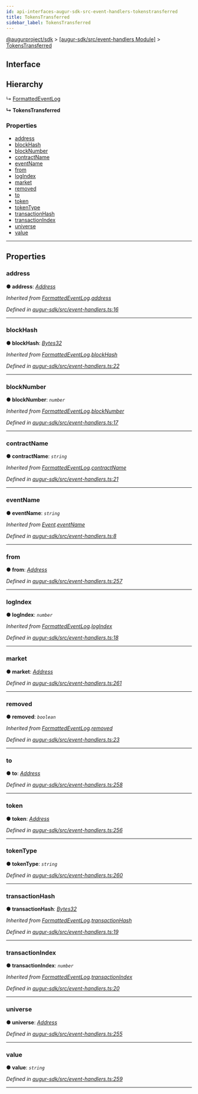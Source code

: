 ```yaml
---
id: api-interfaces-augur-sdk-src-event-handlers-tokenstransferred
title: TokensTransferred
sidebar_label: TokensTransferred
---
```


[@augurproject/sdk](api-readme.md) > [[augur-sdk/src/event-handlers Module]](api-modules-augur-sdk-src-event-handlers-module.md) > [TokensTransferred](api-interfaces-augur-sdk-src-event-handlers-tokenstransferred.md)

## Interface

## Hierarchy

↳  [FormattedEventLog](api-interfaces-augur-sdk-src-event-handlers-formattedeventlog.md)

**↳ TokensTransferred**

### Properties

* [address](api-interfaces-augur-sdk-src-event-handlers-tokenstransferred.md#address)
* [blockHash](api-interfaces-augur-sdk-src-event-handlers-tokenstransferred.md#blockhash)
* [blockNumber](api-interfaces-augur-sdk-src-event-handlers-tokenstransferred.md#blocknumber)
* [contractName](api-interfaces-augur-sdk-src-event-handlers-tokenstransferred.md#contractname)
* [eventName](api-interfaces-augur-sdk-src-event-handlers-tokenstransferred.md#eventname)
* [from](api-interfaces-augur-sdk-src-event-handlers-tokenstransferred.md#from)
* [logIndex](api-interfaces-augur-sdk-src-event-handlers-tokenstransferred.md#logindex)
* [market](api-interfaces-augur-sdk-src-event-handlers-tokenstransferred.md#market)
* [removed](api-interfaces-augur-sdk-src-event-handlers-tokenstransferred.md#removed)
* [to](api-interfaces-augur-sdk-src-event-handlers-tokenstransferred.md#to)
* [token](api-interfaces-augur-sdk-src-event-handlers-tokenstransferred.md#token)
* [tokenType](api-interfaces-augur-sdk-src-event-handlers-tokenstransferred.md#tokentype)
* [transactionHash](api-interfaces-augur-sdk-src-event-handlers-tokenstransferred.md#transactionhash)
* [transactionIndex](api-interfaces-augur-sdk-src-event-handlers-tokenstransferred.md#transactionindex)
* [universe](api-interfaces-augur-sdk-src-event-handlers-tokenstransferred.md#universe)
* [value](api-interfaces-augur-sdk-src-event-handlers-tokenstransferred.md#value)

---

## Properties

<a id="address"></a>

###  address

**● address**: *[Address](api-modules-augur-sdk-src-event-handlers-module.md#address)*

*Inherited from [FormattedEventLog](api-interfaces-augur-sdk-src-event-handlers-formattedeventlog.md).[address](api-interfaces-augur-sdk-src-event-handlers-formattedeventlog.md#address)*

*Defined in [augur-sdk/src/event-handlers.ts:16](https://github.com/AugurProject/augur/blob/1e1466f1d3/packages/augur-sdk/src/event-handlers.ts#L16)*

___
<a id="blockhash"></a>

###  blockHash

**● blockHash**: *[Bytes32](api-modules-augur-sdk-src-event-handlers-module.md#bytes32)*

*Inherited from [FormattedEventLog](api-interfaces-augur-sdk-src-event-handlers-formattedeventlog.md).[blockHash](api-interfaces-augur-sdk-src-event-handlers-formattedeventlog.md#blockhash)*

*Defined in [augur-sdk/src/event-handlers.ts:22](https://github.com/AugurProject/augur/blob/1e1466f1d3/packages/augur-sdk/src/event-handlers.ts#L22)*

___
<a id="blocknumber"></a>

###  blockNumber

**● blockNumber**: *`number`*

*Inherited from [FormattedEventLog](api-interfaces-augur-sdk-src-event-handlers-formattedeventlog.md).[blockNumber](api-interfaces-augur-sdk-src-event-handlers-formattedeventlog.md#blocknumber)*

*Defined in [augur-sdk/src/event-handlers.ts:17](https://github.com/AugurProject/augur/blob/1e1466f1d3/packages/augur-sdk/src/event-handlers.ts#L17)*

___
<a id="contractname"></a>

###  contractName

**● contractName**: *`string`*

*Inherited from [FormattedEventLog](api-interfaces-augur-sdk-src-event-handlers-formattedeventlog.md).[contractName](api-interfaces-augur-sdk-src-event-handlers-formattedeventlog.md#contractname)*

*Defined in [augur-sdk/src/event-handlers.ts:21](https://github.com/AugurProject/augur/blob/1e1466f1d3/packages/augur-sdk/src/event-handlers.ts#L21)*

___
<a id="eventname"></a>

###  eventName

**● eventName**: *`string`*

*Inherited from [Event](api-interfaces-augur-sdk-src-event-handlers-event.md).[eventName](api-interfaces-augur-sdk-src-event-handlers-event.md#eventname)*

*Defined in [augur-sdk/src/event-handlers.ts:8](https://github.com/AugurProject/augur/blob/1e1466f1d3/packages/augur-sdk/src/event-handlers.ts#L8)*

___
<a id="from"></a>

###  from

**● from**: *[Address](api-modules-augur-sdk-src-event-handlers-module.md#address)*

*Defined in [augur-sdk/src/event-handlers.ts:257](https://github.com/AugurProject/augur/blob/1e1466f1d3/packages/augur-sdk/src/event-handlers.ts#L257)*

___
<a id="logindex"></a>

###  logIndex

**● logIndex**: *`number`*

*Inherited from [FormattedEventLog](api-interfaces-augur-sdk-src-event-handlers-formattedeventlog.md).[logIndex](api-interfaces-augur-sdk-src-event-handlers-formattedeventlog.md#logindex)*

*Defined in [augur-sdk/src/event-handlers.ts:18](https://github.com/AugurProject/augur/blob/1e1466f1d3/packages/augur-sdk/src/event-handlers.ts#L18)*

___
<a id="market"></a>

###  market

**● market**: *[Address](api-modules-augur-sdk-src-event-handlers-module.md#address)*

*Defined in [augur-sdk/src/event-handlers.ts:261](https://github.com/AugurProject/augur/blob/1e1466f1d3/packages/augur-sdk/src/event-handlers.ts#L261)*

___
<a id="removed"></a>

###  removed

**● removed**: *`boolean`*

*Inherited from [FormattedEventLog](api-interfaces-augur-sdk-src-event-handlers-formattedeventlog.md).[removed](api-interfaces-augur-sdk-src-event-handlers-formattedeventlog.md#removed)*

*Defined in [augur-sdk/src/event-handlers.ts:23](https://github.com/AugurProject/augur/blob/1e1466f1d3/packages/augur-sdk/src/event-handlers.ts#L23)*

___
<a id="to"></a>

###  to

**● to**: *[Address](api-modules-augur-sdk-src-event-handlers-module.md#address)*

*Defined in [augur-sdk/src/event-handlers.ts:258](https://github.com/AugurProject/augur/blob/1e1466f1d3/packages/augur-sdk/src/event-handlers.ts#L258)*

___
<a id="token"></a>

###  token

**● token**: *[Address](api-modules-augur-sdk-src-event-handlers-module.md#address)*

*Defined in [augur-sdk/src/event-handlers.ts:256](https://github.com/AugurProject/augur/blob/1e1466f1d3/packages/augur-sdk/src/event-handlers.ts#L256)*

___
<a id="tokentype"></a>

###  tokenType

**● tokenType**: *`string`*

*Defined in [augur-sdk/src/event-handlers.ts:260](https://github.com/AugurProject/augur/blob/1e1466f1d3/packages/augur-sdk/src/event-handlers.ts#L260)*

___
<a id="transactionhash"></a>

###  transactionHash

**● transactionHash**: *[Bytes32](api-modules-augur-sdk-src-event-handlers-module.md#bytes32)*

*Inherited from [FormattedEventLog](api-interfaces-augur-sdk-src-event-handlers-formattedeventlog.md).[transactionHash](api-interfaces-augur-sdk-src-event-handlers-formattedeventlog.md#transactionhash)*

*Defined in [augur-sdk/src/event-handlers.ts:19](https://github.com/AugurProject/augur/blob/1e1466f1d3/packages/augur-sdk/src/event-handlers.ts#L19)*

___
<a id="transactionindex"></a>

###  transactionIndex

**● transactionIndex**: *`number`*

*Inherited from [FormattedEventLog](api-interfaces-augur-sdk-src-event-handlers-formattedeventlog.md).[transactionIndex](api-interfaces-augur-sdk-src-event-handlers-formattedeventlog.md#transactionindex)*

*Defined in [augur-sdk/src/event-handlers.ts:20](https://github.com/AugurProject/augur/blob/1e1466f1d3/packages/augur-sdk/src/event-handlers.ts#L20)*

___
<a id="universe"></a>

###  universe

**● universe**: *[Address](api-modules-augur-sdk-src-event-handlers-module.md#address)*

*Defined in [augur-sdk/src/event-handlers.ts:255](https://github.com/AugurProject/augur/blob/1e1466f1d3/packages/augur-sdk/src/event-handlers.ts#L255)*

___
<a id="value"></a>

###  value

**● value**: *`string`*

*Defined in [augur-sdk/src/event-handlers.ts:259](https://github.com/AugurProject/augur/blob/1e1466f1d3/packages/augur-sdk/src/event-handlers.ts#L259)*

___

